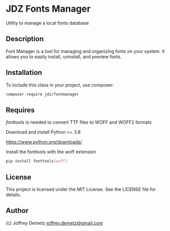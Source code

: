 # JDZ Fonts Manager
Utility to manage a local fonts database

## Description
Font Manager is a tool for managing and organizing fonts on your system. It allows you to easily install, uninstall, and preview fonts.

## Installation

To include this class in your project, use composer:

```bash
composer require jdz/fontmanager
```

## Requires 

*fonttools* is needed to convert TTF files to WOFF and WOFF2 formats

Download and install Python >= 3.8

https://www.python.org/downloads/

Install the fonttools with the woff extension

```bash
pip install fonttools[woff]
```

## License

This project is licensed under the MIT License. See the LICENSE file for details.

## Author

(c) Joffrey Demetz <joffrey.demetz@gmail.com>
